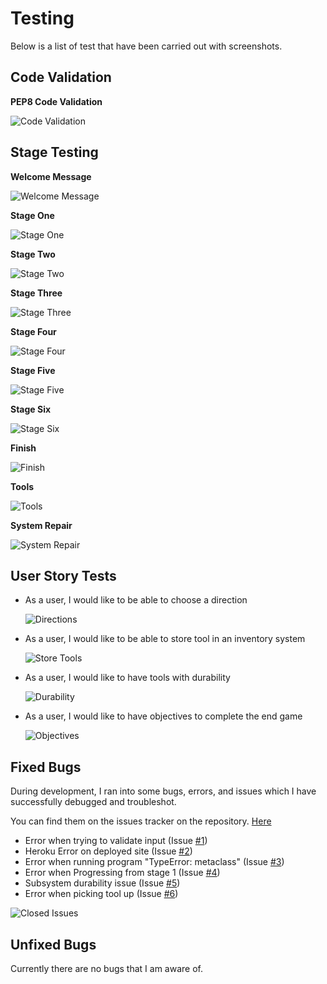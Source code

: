 # Testing

Below is a list of test that have been carried out with screenshots.

## Code Validation
__PEP8 Code Validation__

![Code Validation](/documentation/testing/code-validation.png)

## Stage Testing

__Welcome Message__

![Welcome Message](/documentation/readme/welcome-message.png)

__Stage One__

![Stage One](/documentation/testing/stage-one.png)

__Stage Two__

![Stage Two](/documentation/testing/stage-two.png)

__Stage Three__

![Stage Three](/documentation/testing/stage-three.png)

__Stage Four__

![Stage Four](/documentation/testing/stage-four.png)

__Stage Five__

![Stage Five](/documentation/testing/stage-five.png)

__Stage Six__

![Stage Six](/documentation/testing/stage-six.png)

__Finish__

![Finish](/documentation/testing/finish.png)

__Tools__

![Tools](/documentation/testing/tool.png)

__System Repair__

![System Repair](/documentation/testing/objective.png)

## User Story Tests
- As a user, I would like to be able to choose a direction

    ![Directions](/documentation/testing/stage-three.png)

- As a user, I would like to be able to store tool in an inventory system

    ![Store Tools](/documentation/testing/tool.png)

- As a user, I would like to have tools with durability

    ![Durability](/documentation/readme/inventory-slots.png)

- As a user, I would like to have objectives to complete the end game

    ![Objectives](/documentation/testing/objective.png)

## Fixed Bugs
During development, I ran into some bugs, errors, and issues which I have successfully debugged and troubleshot.

You can find them on the issues tracker on the repository. [Here](https://github.com/robcole-dev/Lost-Space-Engineer/issues?q=is%3Aissue+is%3Aclosed)

- Error when trying to validate input (Issue [#1](https://github.com/robcole-dev/Lost-Space-Engineer/issues/1))
- Heroku Error on deployed site (Issue [#2](https://github.com/robcole-dev/Lost-Space-Engineer/issues/2))
- Error when running program "TypeError: metaclass" (Issue [#3](https://github.com/robcole-dev/Lost-Space-Engineer/issues/3))
- Error when Progressing from stage 1 (Issue [#4](https://github.com/robcole-dev/Lost-Space-Engineer/issues/4))
- Subsystem durability issue (Issue [#5](https://github.com/robcole-dev/Lost-Space-Engineer/issues/5))
- Error when picking tool up (Issue [#6](https://github.com/robcole-dev/Lost-Space-Engineer/issues/6))

![Closed Issues](/documentation/testing/closed-issues.png)

## Unfixed Bugs

Currently there are no bugs that I am aware of.